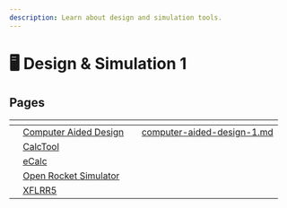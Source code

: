 ```yaml
---
description: Learn about design and simulation tools.
---
```


# 🖥 Design & Simulation 1

## Pages

<table data-view="cards"><thead><tr><th></th><th></th><th></th><th data-hidden data-card-target data-type="content-ref"></th></tr></thead><tbody><tr><td></td><td><a href="computer-aided-design-1.md">Computer Aided Design</a></td><td></td><td><a href="computer-aided-design-1.md">computer-aided-design-1.md</a></td></tr><tr><td></td><td><a href="calctool-1.md">CalcTool</a></td><td></td><td></td></tr><tr><td></td><td><a href="ecalc-1.md">eCalc</a></td><td></td><td></td></tr><tr><td></td><td><a href="open-rocket-simulator-1.md">Open Rocket Simulator</a></td><td></td><td></td></tr><tr><td></td><td><a href="xflrr5-1.md">XFLRR5</a></td><td></td><td></td></tr></tbody></table>

